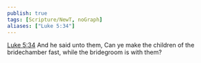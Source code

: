 ```yaml
---
publish: true
tags: [Scripture/NewT, noGraph]
aliases: ["Luke 5:34"]
---
```

[Luke 5:34](https://churchofjesuschrist.org/study/scriptures/nt/luke/5?lang=eng&id=p34#p34) And he said unto them, Can ye make the children of the bridechamber fast, while the bridegroom is with them?

